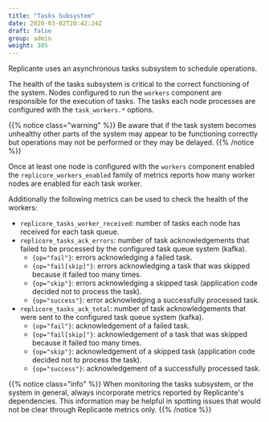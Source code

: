 ```yaml
---
title: "Tasks Subsystem"
date: 2020-03-02T20:42:24Z
draft: false
group: admin
weight: 305
---
```


Replicante uses an asynchronous tasks subsystem to schedule operations.

The health of the tasks subsystem is critical to the correct functioning of the system.
Nodes configured to run the `workers` component are responsible for the execution of tasks.
The tasks each node processes are configured with the `task_workers.*` options.

{{% notice class="warning" %}}
Be aware that if the task system becomes unhealthy other parts of the system may appear
to be functioning correctly but operations may not be performed or they may be delayed.
{{% /notice %}}

Once at least one node is configured with the `workers` component enabled the `replicore_workers_enabled`
family of metrics reports how many worker nodes are enabled for each task worker.

Additionally the following metrics can be used to check the health of the workers:

  * `replicore_tasks_worker_received`: number of tasks each node has received for each task queue.
  * `replicore_tasks_ack_errors`: number of task acknowledgements that failed to be processed
                                  by the configured task queue system (kafka).
    * `{op="fail"}`: errors acknowledging a failed task.
    * `{op="fail[skip]"}`: errors acknowledging a task that was skipped because it failed too many times.
    * `{op="skip"}`: errors acknowledging a skipped task (application code decided not to process the task).
    * `{op="success"}`: error acknowledging a successfully processed task.
  * `replicore_tasks_ack_total`: number of task acknowledgements that were sent to the configured
                                 task queue system (kafka).
    * `{op="fail"}`: acknowledgement of a failed task.
    * `{op="fail[skip]"}`: acknowledgement of a task that was skipped because it failed too many times.
    * `{op="skip"}`: acknowledgement of a skipped task (application code decided not to process the task).
    * `{op="success"}`: acknowledgement of a successfully processed task.

{{% notice class="info" %}}
When monitoring the tasks subsystem, or the system in general,
always incorporate metrics reported by Replicante's dependencies.
This information may be helpful in spotting issues that would not
be clear through Replicante metrics only.
{{% /notice %}}
